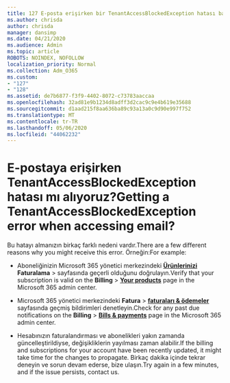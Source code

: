 ```yaml
---
title: 127 E-posta erişirken bir TenantAccessBlockedException hatası başlarken?
ms.author: chrisda
author: chrisda
manager: dansimp
ms.date: 04/21/2020
ms.audience: Admin
ms.topic: article
ROBOTS: NOINDEX, NOFOLLOW
localization_priority: Normal
ms.collection: Adm_O365
ms.custom:
- "127"
- "128"
ms.assetid: de7b6877-f3f9-4402-8072-c73783aaccaa
ms.openlocfilehash: 32ad81e9b1234d8adff3d2cac9c9e4b619e35688
ms.sourcegitcommit: d1aad215f8aa636ba89c93a13a0c9d90e997f752
ms.translationtype: MT
ms.contentlocale: tr-TR
ms.lasthandoff: 05/06/2020
ms.locfileid: "44062232"
---
```

# <a name="getting-a-tenantaccessblockedexception-error-when-accessing-email"></a><span data-ttu-id="e1913-102">E-postaya erişirken TenantAccessBlockedException hatası mı alıyoruz?</span><span class="sxs-lookup"><span data-stu-id="e1913-102">Getting a TenantAccessBlockedException error when accessing email?</span></span>

<span data-ttu-id="e1913-103">Bu hatayı almanızın birkaç farklı nedeni vardır.</span><span class="sxs-lookup"><span data-stu-id="e1913-103">There are a few different reasons why you might receive this error.</span></span> <span data-ttu-id="e1913-104">Örneğin:</span><span class="sxs-lookup"><span data-stu-id="e1913-104">For example:</span></span>

- <span data-ttu-id="e1913-105">Aboneliğinizin Microsoft 365 yönetici merkezindeki **[Ürünlerinizi](https://portal.office.com/adminportal/home#/subscriptions)** **Faturalama** \> sayfasında geçerli olduğunu doğrulayın.</span><span class="sxs-lookup"><span data-stu-id="e1913-105">Verify that your subscription is valid on the **Billing** \> **[Your products](https://portal.office.com/adminportal/home#/subscriptions)** page in the Microsoft 365 admin center.</span></span>

- <span data-ttu-id="e1913-106">Microsoft 365 yönetici merkezindeki **Fatura** \> **[faturaları & ödemeler](https://portal.office.com/adminportal/home#/billoverview)** sayfasında geçmiş bildirimleri denetleyin.</span><span class="sxs-lookup"><span data-stu-id="e1913-106">Check for any past due notifications on the **Billing** \> **[Bills & payments](https://portal.office.com/adminportal/home#/billoverview)** page in the Microsoft 365 admin center.</span></span>

- <span data-ttu-id="e1913-107">Hesabınızın faturalandırması ve abonelikleri yakın zamanda güncelleştirildiyse, değişikliklerin yayılması zaman alabilir.</span><span class="sxs-lookup"><span data-stu-id="e1913-107">If the billing and subscriptions for your account have been recently updated, it might take time for the changes to propagate.</span></span> <span data-ttu-id="e1913-108">Birkaç dakika içinde tekrar deneyin ve sorun devam ederse, bize ulaşın.</span><span class="sxs-lookup"><span data-stu-id="e1913-108">Try again in a few minutes, and if the issue persists, contact us.</span></span>

